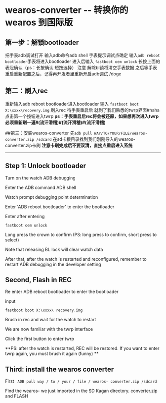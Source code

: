 # wearos-converter -- 转换你的 wearos 到国际版

## 第一步：解锁bootloader
把手表adb调试打开
输入adb命令adb shell
手表提示调试点确定
输入`adb reboot bootloader`手表将进入bootloader
进入后输入
`fastboot oem unlock`
长按上面的表冠确认（ps：长按确认 短按选择）
注意 解除bl锁将清空手表数据
之后等手表重启重新配置之后，记得再开发者里重新开启adb调试 /doge

## 第二：刷入rec
重新输入adb reboot bootloader进入bootloader
输入
`fastboot boot X:\xxxx\recovery.img`
刷入rec 待手表重启后
就到了我们熟悉的twrp界面#haha
点击第一个按钮进入twrp
**ps：手表重启后rec将会被还原，如果想再次进入twrp必须重新刷一遍#(流汗滑稽)#(流汗滑稽)#(流汗滑稽)**

##第三：安装wearos-converter
先`adb pull WAY/TO/YOUR/FILE/wearos-converter.zip /sdcard`
在sd卡根目录找到我们刚刚导入的wearos-converter.zip卡刷 
**注意卡刷完成后不要双清，直接点重启进入系统**

---------------------------------------------------------------------------

## Step 1: Unlock bootloader

Turn on the watch ADB debugging

Enter the ADB command ADB shell

Watch prompt debugging point determination

Enter 'ADB reboot bootloader' to enter the bootloader

Enter after entering

`fastboot oem unlock`

Long press the crown to confirm (PS: long press to confirm, short press to select)

Note that releasing BL lock will clear watch data

After that, after the watch is restarted and reconfigured, remember to restart ADB debugging in the developer setting



## Second, Flash in REC

Re enter ADB reboot bootloader to enter the bootloader

input

`fastboot boot X:\xxxx\ recovery.img `

Brush in rec and wait for the watch to restart

We are now familiar with the twrp interface

Click the first button to enter twrp

**PS: after the watch is restarted, REC will be restored. If you want to enter twrp again, you must brush it again (funny) **



## Third: install the wearos converter

First ` ADB pull way / to / your / file / wearos- converter.zip /sdcard`

Find the wearos- we just imported in the SD Kagan directory. converter.zip and FLASH